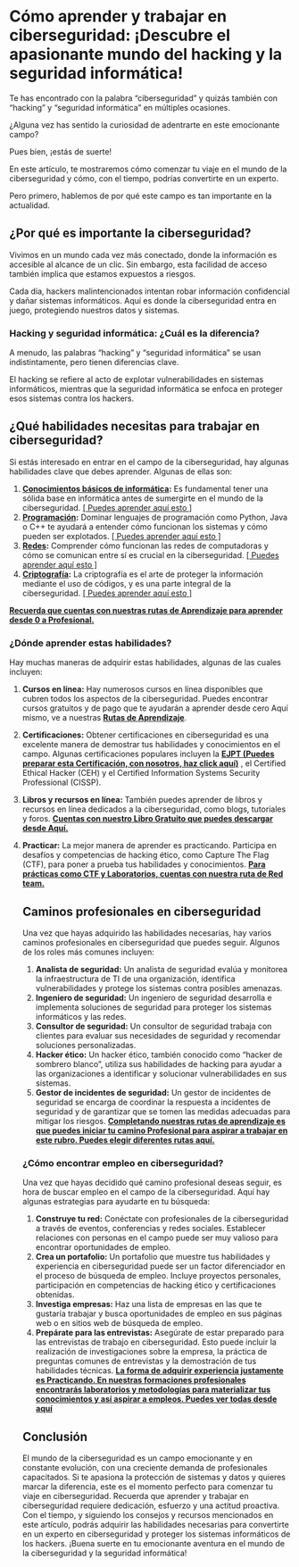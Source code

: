 # Cómo aprender y trabajar en ciberseguridad: ¡Descubre el apasionante mundo del hacking y la seguridad informática!

Te has encontrado con la palabra “ciberseguridad” y quizás también con “hacking” y “seguridad informática” en múltiples ocasiones.

¿Alguna vez has sentido la curiosidad de adentrarte en este emocionante campo?

Pues bien, ¡estás de suerte!

En este artículo, te mostraremos cómo comenzar tu viaje en el mundo de la ciberseguridad y cómo, con el tiempo, podrías convertirte en un experto.

Pero primero, hablemos de por qué este campo es tan importante en la actualidad.

## ¿Por qué es importante la ciberseguridad?

Vivimos en un mundo cada vez más conectado, donde la información es accesible al alcance de un clic. Sin embargo, esta facilidad de acceso también implica que estamos expuestos a riesgos.

Cada día, hackers malintencionados intentan robar información confidencial y dañar sistemas informáticos. Aquí es donde la ciberseguridad entra en juego, protegiendo nuestros datos y sistemas.

### Hacking y seguridad informática: ¿Cuál es la diferencia?

A menudo, las palabras “hacking” y “seguridad informática” se usan indistintamente, pero tienen diferencias clave.

El hacking se refiere al acto de explotar vulnerabilidades en sistemas informáticos, mientras que la seguridad informática se enfoca en proteger esos sistemas contra los hackers.

## ¿Qué habilidades necesitas para trabajar en ciberseguridad?

Si estás interesado en entrar en el campo de la ciberseguridad, hay algunas habilidades clave que debes aprender. Algunas de ellas son:

1. **[Conocimientos básicos de informática](https://achirou.com/ciberseguridad-para-profesionales/):** Es fundamental tener una sólida base en informática antes de sumergirte en el mundo de la ciberseguridad. [[ Puedes aprender aquí esto ]](https://achirou.com/ciberseguridad-para-profesionales/)
2. **[Programación](https://achirou.com/cursos-de-desarrollo/):** Dominar lenguajes de programación como Python, Java o C++ te ayudará a entender cómo funcionan los sistemas y cómo pueden ser explotados. [[ Puedes aprender aquí esto ]](https://achirou.com/cursos-de-desarrollo/)
3. **[Redes](https://achirou.com/redes-informaticas):** Comprender cómo funcionan las redes de computadoras y cómo se comunican entre sí es crucial en la ciberseguridad. [[ Puedes aprender aquí esto ]](https://achirou.com/redes-informaticas)
4. **[Criptografía](https://achirou.com/ciberseguridad-defendete-hackers):** La criptografía es el arte de proteger la información mediante el uso de códigos, y es una parte integral de la ciberseguridad. [[ Puedes aprender aquí esto ]](https://achirou.com/ciberseguridad-defendete-hackers)

[**Recuerda que cuentas con nuestras rutas de Aprendizaje para aprender desde 0 a Profesional.**](https://achirou.com/ciberseguridad-y-seguridad-informatica/)

### ¿Dónde aprender estas habilidades?

Hay muchas maneras de adquirir estas habilidades, algunas de las cuales incluyen:

1. **Cursos en línea:** Hay numerosos cursos en línea disponibles que cubren todos los aspectos de la ciberseguridad. Puedes encontrar cursos gratuitos y de pago que te ayudarán a aprender desde cero Aquí mismo, ve a nuestras [**Rutas de Aprendizaje**](https://achirou.com/ciberseguridad-y-seguridad-informatica/).
2. **Certificaciones:** Obtener certificaciones en ciberseguridad es una excelente manera de demostrar tus habilidades y conocimientos en el campo. Algunas certificaciones populares incluyen la  **[EJPT (Puedes preparar esta Certificación, con nosotros, haz click aquí)](https://achirou.com/ejptv2)** , el Certified Ethical Hacker (CEH) y el Certified Information Systems Security Professional (CISSP).
3. **Libros y recursos en línea:** También puedes aprender de libros y recursos en línea dedicados a la ciberseguridad, como blogs, tutoriales y foros. **[Cuentas con nuestro Libro Gratuito que puedes descargar desde Aquí.](https://achirou.com/libro-seguridad/)**
4. **Practicar:** La mejor manera de aprender es practicando. Participa en desafíos y competencias de hacking ético, como Capture The Flag (CTF), para poner a prueba tus habilidades y conocimientos. **[Para prácticas como CTF y Laboratorios, cuentas con nuestra ruta de Red team.](https://achirou.com/red-team/)**

   ## Caminos profesionales en ciberseguridad

   Una vez que hayas adquirido las habilidades necesarias, hay varios caminos profesionales en ciberseguridad que puedes seguir. Algunos de los roles más comunes incluyen:


   1. **Analista de seguridad:** Un analista de seguridad evalúa y monitorea la infraestructura de TI de una organización, identifica vulnerabilidades y protege los sistemas contra posibles amenazas.
   2. **Ingeniero de seguridad:** Un ingeniero de seguridad desarrolla e implementa soluciones de seguridad para proteger los sistemas informáticos y las redes.
   3. **Consultor de seguridad:** Un consultor de seguridad trabaja con clientes para evaluar sus necesidades de seguridad y recomendar soluciones personalizadas.
   4. **Hacker ético:** Un hacker ético, también conocido como “hacker de sombrero blanco”, utiliza sus habilidades de hacking para ayudar a las organizaciones a identificar y solucionar vulnerabilidades en sus sistemas.
   5. **Gestor de incidentes de seguridad:** Un gestor de incidentes de seguridad se encarga de coordinar la respuesta a incidentes de seguridad y de garantizar que se tomen las medidas adecuadas para mitigar los riesgos.
      **[Completando nuestras rutas de aprendizaje es que puedes iniciar tu camino Profesional para aspirar a trabajar en este rubro. Puedes elegir diferentes rutas aquí.](https://achirou.com/ciberseguridad-y-seguridad-informatica/)**

   ### ¿Cómo encontrar empleo en ciberseguridad?

   Una vez que hayas decidido qué camino profesional deseas seguir, es hora de buscar empleo en el campo de la ciberseguridad. Aquí hay algunas estrategias para ayudarte en tu búsqueda:

   1. **Construye tu red:** Conéctate con profesionales de la ciberseguridad a través de eventos, conferencias y redes sociales. Establecer relaciones con personas en el campo puede ser muy valioso para encontrar oportunidades de empleo.
   2. **Crea un portafolio:** Un portafolio que muestre tus habilidades y experiencia en ciberseguridad puede ser un factor diferenciador en el proceso de búsqueda de empleo. Incluye proyectos personales, participación en competencias de hacking ético y certificaciones obtenidas.
   3. **Investiga empresas:** Haz una lista de empresas en las que te gustaría trabajar y busca oportunidades de empleo en sus páginas web o en sitios web de búsqueda de empleo.
   4. **Prepárate para las entrevistas:** Asegúrate de estar preparado para las entrevistas de trabajo en ciberseguridad. Esto puede incluir la realización de investigaciones sobre la empresa, la práctica de preguntas comunes de entrevistas y la demostración de tus habilidades técnicas.
      [**La forma de adquirir experiencia justamente es Practicando. En nuestras formaciones profesionales encontrarás laboratorios y metodologías para materializar tus conocimientos y así aspirar a empleos. Puedes ver todas desde aquí**](https://achirou.com/todos-los-cursos/)

   ## Conclusión

   El mundo de la ciberseguridad es un campo emocionante y en constante evolución, con una creciente demanda de profesionales capacitados. Si te apasiona la protección de sistemas y datos y quieres marcar la diferencia, este es el momento perfecto para comenzar tu viaje en ciberseguridad.
   Recuerda que aprender y trabajar en ciberseguridad requiere dedicación, esfuerzo y una actitud proactiva. Con el tiempo, y siguiendo los consejos y recursos mencionados en este artículo, podrás adquirir las habilidades necesarias para convertirte en un experto en ciberseguridad y proteger los sistemas informáticos de los hackers. ¡Buena suerte en tu emocionante aventura en el mundo de la ciberseguridad y la seguridad informática!

